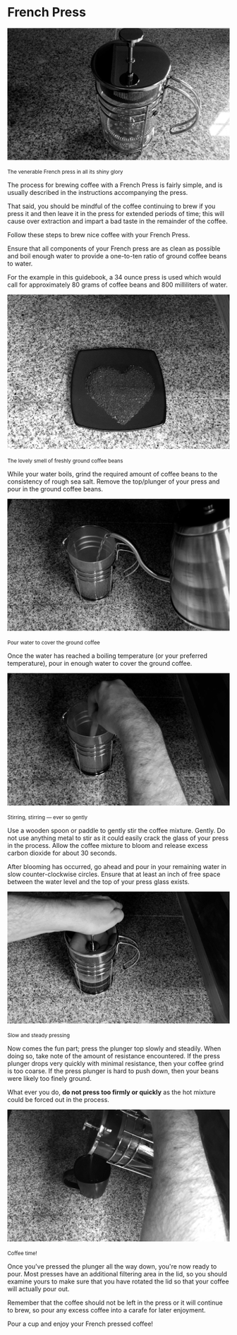 # French Press

![](../_assets/french_press.jpg)

<small>
  The venerable French press in all its shiny glory
</small>

The process for brewing coffee with a French Press is fairly simple, and is
usually described in the instructions accompanying the press.

That said, you should be mindful of the coffee continuing to brew if you
press it and then leave it in the press for extended periods of time; this
will cause over extraction and impart a bad taste in the remainder of the
coffee.

Follow these steps to brew nice coffee with your French Press.



Ensure that all components of your French press are as clean as possible and
boil enough water to provide a one-to-ten ratio of ground coffee beans to
water.

For the example in this guidebook, a 34 ounce press is used which would call
for approximately 80 grams of coffee beans and 800 milliliters of water.

![](../_assets/french_press_grind.jpg)

<small>
  The lovely smell of freshly ground coffee beans
</small>

While your water boils, grind the required amount of coffee beans to the
consistency of rough sea salt. Remove the top/plunger of your press and
pour in the ground coffee beans.

![](../_assets/french_press_pour.jpg)

<small>
  Pour water to cover the ground coffee
</small>

Once the water has reached a boiling temperature (or your preferred
temperature), pour in enough water to cover the ground coffee.

![](../_assets/french_press_stir.jpg)

<small>
  Stirring, stirring — ever so gently
</small>

Use a wooden spoon or paddle to gently stir the coffee mixture. Gently.
Do not use anything metal to stir as it could easily crack the glass of your
press in the process. Allow the coffee mixture to bloom and release excess
carbon dioxide for about 30 seconds.

After blooming has occurred, go ahead and pour in your remaining water in
slow counter-clockwise circles. Ensure that at least an inch of free space
between the water level and the top of your press glass exists.

![](../_assets/french_press_press.jpg)

<small>
  Slow and steady pressing
</small>

Now comes the fun part; press the plunger top slowly and steadily. When doing
so, take note of the amount of resistance encountered. If the press plunger
drops very quickly with minimal resistance, then your coffee grind is too
coarse. If the press plunger is hard to push down, then your beans were
likely too finely ground.

What ever you do, **do not press too firmly or quickly** as the hot mixture
could be forced out in the process.

![](../_assets/french_press_pour_cup.jpg)

<small>
  Coffee time!
</small>

Once you've pressed the plunger all the way down, you're now ready to
pour. Most presses have an additional filtering area in the lid, so you should
examine yours to make sure that you have rotated the lid so that your
coffee will actually pour out.

Remember that the coffee should not be left in the press or it will continue
to brew, so pour any excess coffee into a carafe for later enjoyment.

Pour a cup and enjoy your French pressed coffee!
